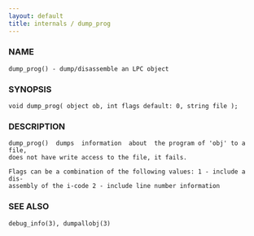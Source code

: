 ```yaml
---
layout: default
title: internals / dump_prog
---
```


### NAME

    dump_prog() - dump/disassemble an LPC object

### SYNOPSIS

    void dump_prog( object ob, int flags default: 0, string file );

### DESCRIPTION

    dump_prog()  dumps  information  about  the program of 'obj' to a file,
    does not have write access to the file, it fails.

    Flags can be a combination of the following values: 1 - include a  dis‐
    assembly of the i-code 2 - include line number information

### SEE ALSO

    debug_info(3), dumpallobj(3)
